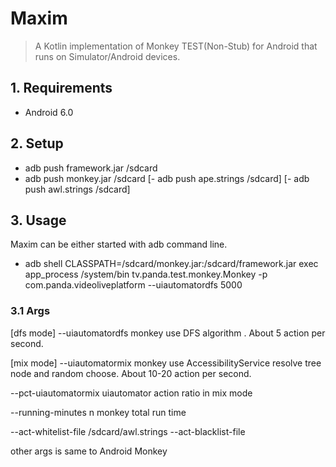 # Maxim 

> A Kotlin implementation of Monkey TEST(Non-Stub) for Android that runs on Simulator/Android devices. 

## 1. Requirements

- Android 6.0

## 2. Setup

- adb push framework.jar /sdcard
- adb push monkey.jar /sdcard
[- adb push ape.strings /sdcard]
[- adb push awl.strings /sdcard]

## 3. Usage 

Maxim can be either started with adb command line. 

- adb shell CLASSPATH=/sdcard/monkey.jar:/sdcard/framework.jar exec app_process /system/bin tv.panda.test.monkey.Monkey -p com.panda.videoliveplatform --uiautomatordfs 5000

### 3.1 Args

[dfs mode]   --uiautomatordfs    monkey use DFS algorithm .  About 5 action per second.

[mix mode]  --uiautomatormix   monkey use AccessibilityService resolve tree node and random choose.  About 10-20 action per second.

--pct-uiautomatormix   uiautomator action ratio in mix mode

--running-minutes  n  monkey total run time

--act-whitelist-file /sdcard/awl.strings 
--act-blacklist-file 

other args is same to Android Monkey


